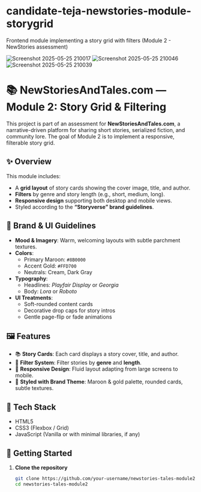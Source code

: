 # candidate-teja-newstories-module-storygrid
Frontend module implementing a story grid with filters (Module 2 - NewStories assessment)

![Screenshot 2025-05-25 210017](https://github.com/user-attachments/assets/8d4a1ca3-ad8d-49a6-a6d7-8f6d5896e3f9)
![Screenshot 2025-05-25 210046](https://github.com/user-attachments/assets/ee3cf3d5-5549-4162-8a5d-bd108014eea0)
![Screenshot 2025-05-25 210039](https://github.com/user-attachments/assets/1f92bc7e-d794-44ad-b199-db42729352cc)

# 📚 NewStoriesAndTales.com — Module 2: Story Grid & Filtering

This project is part of an assessment for **NewStoriesAndTales.com**, a narrative-driven platform for sharing short stories, serialized fiction, and community lore. The goal of Module 2 is to implement a responsive, filterable story grid.


## ✨ Overview

This module includes:
- A **grid layout** of story cards showing the cover image, title, and author.
- **Filters** by genre and story length (e.g., short, medium, long).
- **Responsive design** supporting both desktop and mobile views.
- Styled according to the **“Storyverse” brand guidelines**.

## 🎨 Brand & UI Guidelines

- **Mood & Imagery**: Warm, welcoming layouts with subtle parchment textures.
- **Colors**:
  - Primary Maroon: `#8B0000`
  - Accent Gold: `#FFD700`
  - Neutrals: Cream, Dark Gray
- **Typography**:
  - Headlines: *Playfair Display* or *Georgia*
  - Body: *Lora* or *Roboto*
- **UI Treatments**:
  - Soft-rounded content cards
  - Decorative drop caps for story intros
  - Gentle page-flip or fade animations

## 🖼️ Features

- 📚 **Story Cards**: Each card displays a story cover, title, and author.
- 🧩 **Filter System**: Filter stories by **genre** and **length**.
- 📱 **Responsive Design**: Fluid layout adapting from large screens to mobile.
- 🎨 **Styled with Brand Theme**: Maroon & gold palette, rounded cards, subtle textures.

## 🔧 Tech Stack

- HTML5
- CSS3 (Flexbox / Grid)
- JavaScript (Vanilla or with minimal libraries, if any)


## 🚀 Getting Started

1. **Clone the repository**
   ```bash
   git clone https://github.com/your-username/newstories-tales-module2.git
   cd newstories-tales-module2
